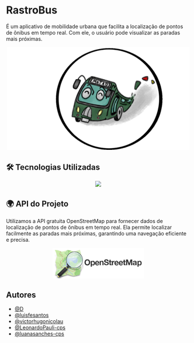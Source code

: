 
# RastroBus

É um aplicativo de mobilidade urbana que facilita a localização de pontos de ônibus em tempo real. Com ele, o usuário pode visualizar as paradas mais próximas.



<p align="center">
<img src="inicio.png" width="500" />
<p/>

## 🛠️ Tecnologias Utilizadas  

<p align="center">
    <img src="https://skillicons.dev/icons?i=vscode,flutter,dart,docker,mysql,nodejs,openstreetmap" />
</p>

## 🌍 API do Projeto  

Utilizamos a API gratuita OpenStreetMap para fornecer dados de localização de pontos de ônibus em tempo real. Ela permite localizar facilmente as paradas mais próximas, garantindo uma navegação eficiente e precisa.  

<p align="center">
    <img src="oms2.png" width="250" />
</p>





## Autores

- [@D](https://github.com/daniykt)
- [@luisfesantos](https://github.com/luisfesantos)
- [@victorhugonicolau](https://github.com/victorhugonicolau)
- [@LeonardoPauli-cps](https://github.com/LeonardoPauli-cps)
- [@luanasanches-cps](https://github.com/luanasanches-cps)
